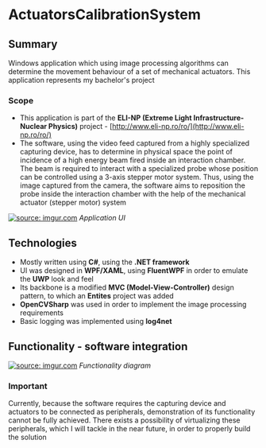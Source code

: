# ActuatorsCalibrationSystem

## Summary

 Windows application which using image processing algorithms can determine the movement behaviour of a set of mechanical actuators. This application represents my bachelor's project
 
### Scope
- This application is part of the **ELI-NP (Extreme Light Infrastructure-Nuclear Physics)** project - [http://www.eli-np.ro/ro/](http://www.eli-np.ro/ro/)
- The software, using the video feed captured from a highly specialized capturing device, has to determine in physical space the point of incidence of a high energy beam fired inside an interaction chamber. The beam is required to interact with a specialized probe whose position can be controlled using a 3-axis stepper motor system. Thus, using the image captured from the camera, the software aims to reposition the probe inside the interaction chamber with the help of the mechanical actuator (stepper motor) system

<a href="https://imgur.com/VNuFmMj"><img src="https://i.imgur.com/VNuFmMj.png" title="source: imgur.com" /></a>
*Application UI*


 
## Technologies

- Mostly written using **C#**, using the **.NET framework**
- UI was designed in **WPF/XAML**, using **FluentWPF** in order to emulate the **UWP** look and feel
- Its backbone is a modified **MVC (Model-View-Controller)** design pattern, to which an **Entites** project was added
- **OpenCVSharp** was used in order to implement the image processing requirements
- Basic logging was implemented using **log4net**

## Functionality  - software integration


<a href="https://imgur.com/BRhlOxz" alt><img src="https://i.imgur.com/BRhlOxz.png" title="source: imgur.com"/></a>
*Functionality diagram*

### Important
Currently, because the software requires the capturing device and actuators to be connected as peripherals, demonstration of its functionality cannot be fully achieved. There exists a possibility of virtualizing these peripherals, which I will tackle in the near future, in order to properly build the solution
<!--stackedit_data:
eyJoaXN0b3J5IjpbLTE0Mzc1ODk4ODQsLTc5NjkxMDQxNywtNj
I2MTk3OTE2LDExMzg3MzgwMTAsLTczMzQwMjY5MiwtMjEzODA3
MjM0MSwzNzcyNTQxNTEsLTU4NTYzMjAyMSwxNjc5MTg5NTEzXX
0=
-->